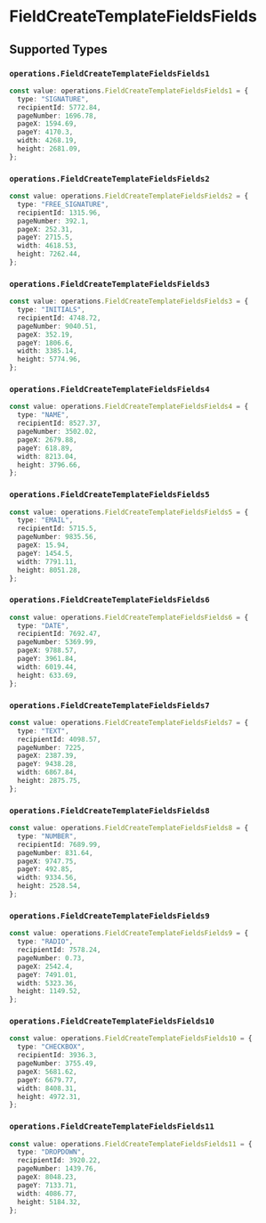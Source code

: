 # FieldCreateTemplateFieldsFields


## Supported Types

### `operations.FieldCreateTemplateFieldsFields1`

```typescript
const value: operations.FieldCreateTemplateFieldsFields1 = {
  type: "SIGNATURE",
  recipientId: 5772.84,
  pageNumber: 1696.78,
  pageX: 1594.69,
  pageY: 4170.3,
  width: 4268.19,
  height: 2681.09,
};
```

### `operations.FieldCreateTemplateFieldsFields2`

```typescript
const value: operations.FieldCreateTemplateFieldsFields2 = {
  type: "FREE_SIGNATURE",
  recipientId: 1315.96,
  pageNumber: 392.1,
  pageX: 252.31,
  pageY: 2715.5,
  width: 4618.53,
  height: 7262.44,
};
```

### `operations.FieldCreateTemplateFieldsFields3`

```typescript
const value: operations.FieldCreateTemplateFieldsFields3 = {
  type: "INITIALS",
  recipientId: 4748.72,
  pageNumber: 9040.51,
  pageX: 352.19,
  pageY: 1806.6,
  width: 3385.14,
  height: 5774.96,
};
```

### `operations.FieldCreateTemplateFieldsFields4`

```typescript
const value: operations.FieldCreateTemplateFieldsFields4 = {
  type: "NAME",
  recipientId: 8527.37,
  pageNumber: 3502.02,
  pageX: 2679.88,
  pageY: 618.89,
  width: 8213.04,
  height: 3796.66,
};
```

### `operations.FieldCreateTemplateFieldsFields5`

```typescript
const value: operations.FieldCreateTemplateFieldsFields5 = {
  type: "EMAIL",
  recipientId: 5715.5,
  pageNumber: 9835.56,
  pageX: 15.94,
  pageY: 1454.5,
  width: 7791.11,
  height: 8051.28,
};
```

### `operations.FieldCreateTemplateFieldsFields6`

```typescript
const value: operations.FieldCreateTemplateFieldsFields6 = {
  type: "DATE",
  recipientId: 7692.47,
  pageNumber: 5369.99,
  pageX: 9788.57,
  pageY: 3961.84,
  width: 6019.44,
  height: 633.69,
};
```

### `operations.FieldCreateTemplateFieldsFields7`

```typescript
const value: operations.FieldCreateTemplateFieldsFields7 = {
  type: "TEXT",
  recipientId: 4098.57,
  pageNumber: 7225,
  pageX: 2387.39,
  pageY: 9438.28,
  width: 6867.84,
  height: 2875.75,
};
```

### `operations.FieldCreateTemplateFieldsFields8`

```typescript
const value: operations.FieldCreateTemplateFieldsFields8 = {
  type: "NUMBER",
  recipientId: 7689.99,
  pageNumber: 831.64,
  pageX: 9747.75,
  pageY: 492.85,
  width: 9334.56,
  height: 2528.54,
};
```

### `operations.FieldCreateTemplateFieldsFields9`

```typescript
const value: operations.FieldCreateTemplateFieldsFields9 = {
  type: "RADIO",
  recipientId: 7578.24,
  pageNumber: 0.73,
  pageX: 2542.4,
  pageY: 7491.01,
  width: 5323.36,
  height: 1149.52,
};
```

### `operations.FieldCreateTemplateFieldsFields10`

```typescript
const value: operations.FieldCreateTemplateFieldsFields10 = {
  type: "CHECKBOX",
  recipientId: 3936.3,
  pageNumber: 3755.49,
  pageX: 5681.62,
  pageY: 6679.77,
  width: 8408.31,
  height: 4972.31,
};
```

### `operations.FieldCreateTemplateFieldsFields11`

```typescript
const value: operations.FieldCreateTemplateFieldsFields11 = {
  type: "DROPDOWN",
  recipientId: 3920.22,
  pageNumber: 1439.76,
  pageX: 8048.23,
  pageY: 7133.71,
  width: 4086.77,
  height: 5184.32,
};
```

